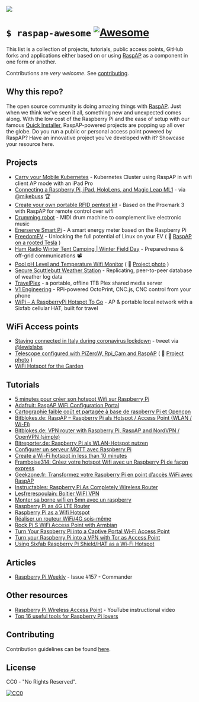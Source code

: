 ![](https://i.imgur.com/UdgDKPi.png)
# `$ raspap-awesome` [![Awesome](https://awesome.re/badge.svg)](https://github.com/thibmaek/awesome-raspberry-pi)

This list is a collection of projects, tutorials, public access points, GitHub forks and applications either based on or using [RaspAP](https://github.com/billz/raspap-webgui) as a component in one form or another. 

Contributions are *very welcome*. See [contributing](#contributing). 

## Why this repo?
The open source community is doing amazing things with [RaspAP](https://github.com/billz/raspap-webgui). Just when we think we've seen it all, something new and unexpected comes along. With the low cost of the Raspberry Pi and the ease of setup with our famous [Quick Installer](https://github.com/billz/raspap-webgui#quick-installer), RaspAP-powered projects are popping up all over the globe.  Do you run a public or personal access point powered by RaspAP? Have an innovative project you've developed with it? Showcase your resource here.

## Projects
- [Carry your Mobile Kubernetes](https://blog.kube-mesh.io/carry-your-mobile-kubernetes/) - Kubernetes Cluster using RaspAP in wifi client AP mode with an iPad Pro
- [Connecting a Raspberry Pi, iPad, HoloLens, and Magic Leap ML1](https://mikebuss.com/2020/01/27/ipad-hololens-rpi-part-1/) - via [@mikebuss](https://twitter.com/michaeltbuss) 🏆
- [Create your own portable RFID pentest kit](https://pfery.com/create-your-own-portable-rfid-pentest-kit/) - Based on the Proxmark 3 with RaspAP for remote control over wifi
- [Drumming robot](https://hackaday.io/project/171607-drumming-robot) - MIDI drum machine to complement live electronic music
- [Enerserve Smart Pi](https://www.enerserve.eu/en/service/smartpi/manual/networkconfiguration.html) - A smart energy meter based on the Raspberry Pi
- [FreedomEV](https://github.com/jnuyens/freedomev/) - Unlocking the full potential of Linux on your EV ( 📸 [RaspAP on a rooted Tesla](https://i.imgur.com/D8XlRkZ.jpg) )
- [Ham Radio Winter Tent Camping | Winter Field Day](https://youtu.be/jCfdIonDL8I?t=534) - Preparedness & off-grid communications 📽
- [Pool pH Level and Temperature Wifi Monitor](https://deanfourie.me/pool-monitor/3/) ( 📸 [Project photo](https://imgur.com/a/eGVyTUf) )
- [Secure Scuttlebutt Weather Station](https://rickcarlino.com/2019/04/06/a-weather-station-with-raspberry-pi-and-secure-scuttlebutt-html.html) - Replicating, peer-to-peer database of weather log data
- [TravelPlex](https://medium.com/@laiello/creating-a-portable-plex-server-travelplex-2fea8c0e5d84) - a portable, offline 1TB Plex shared media server
- [V1 Engineering](https://www.v1engineering.com/dip-a-toe-in-the-pool-v1pi/) - RPi-powered OctoPrint, CNC.js, CNC control from your phone
- [WiPi – A RaspberryPi Hotspot To Go](https://lucasjhall.com/2020/08/08/wipi-a-raspberrypi-hotspot-to-go/) - AP & portable local network with a 
Sixfab cellular HAT, built for travel

## WiFi Access points
- [Staying connected in Italy during coronavirus lockdown](https://twitter.com/lewixlabs/status/1238086742286180352) - tweet via [@lewixlabs](https://twitter.com/lewixlabs)
- [Telescope configured with PiZeroW, Rpi_Cam and RaspAP](https://twitter.com/polos5tdi/status/1018954493814296576) ( 📸  [Project photo](https://pbs.twimg.com/media/DiQNsPRV4AAPyV3?format=jpg&name=large) )
- [WiFi Hotspot for the Garden](https://flhoest.blogspot.com/2018/07/raspberry-pi-wifi-hotspot-for-garden.html)

## Tutorials
- [5 minutes pour créer son hotspot Wifi sur Raspberry Pi](https://bentek.fr/creer-hotspot-wifi-sur-raspberry-pi/)
- [Adafruit: RaspAP WiFi Configuration Portal](https://blog.adafruit.com/2016/06/24/raspap-wifi-configuration-portal-piday-raspberrypi-raspberry_pi/)
- [Cartographie faible coût et partagée à base de raspberry Pi et Opencpn](https://rm-asso.org/cartographie-faible-cout-et-partagee-a-base-de-raspberry-pi-et-opencpn/) 
- [Bitblokes.de: RaspAP – Raspberry Pi als Hotspot / Access Point (WLAN / Wi-Fi)](https://www.bitblokes.de/raspap-raspberry-pi-als-hotspot-access-point-wlan-wi-fi-benutzen/) 
- [Bitblokes.de: VPN router with Raspberry Pi, RaspAP and NordVPN / OpenVPN (simple)](https://www.bitblokes.de/vpn-router-mit-raspberry-pi-raspap-und-nordvpn-openvpn-einfach/) 
- [Bitreporter.de: Raspberry Pi als WLAN-Hotspot nutzen](https://bitreporter.de/raspberrypi/raspberry-pi-als-wlan-hotspot-nutzen) 
- [Configurer un serveur MQTT avec Raspberry Pi](https://emirchouchane.com/mqtt-raspberry-pi/) 
- [Create a Wi-Fi hotspot in less than 10 minutes](https://howtoraspberrypi.com/create-a-wi-fi-hotspot-in-less-than-10-minutes-with-pi-raspberry/)
- [Framboise314: Créez votre hotspot Wifi avec un Raspberry Pi de façon express](https://www.framboise314.fr/raspap-creez-votre-hotspot-wifi-avec-un-raspberry-pi-de-facon-express/) 
- [Geekzone.fr: Transformez votre Raspberry Pi en point d’accès WiFi avec RaspAP](https://www.geekzone.fr/2018/11/05/transformez-votre-raspberry-pi-en-point-dacces-wifi-avec-raspap/) 
- [Instructables: Raspberry Pi As Completely Wireless Router](https://www.instructables.com/id/Raspberry-Pi-As-Completely-Wireless-Router/)
- [Lesfrerespoulain: Boitier WIFI VPN](https://lesfrerespoulain.fr/boitier-wifi-vpn/) 
- [Monter sa borne wifi en 5mn avec un raspberry](https://tutox.fr/2019/11/19/monter-sa-borne-wifi-en-5mn-avec-un-raspberry/) 
- [Raspberry Pi as 4G LTE Router](https://newjerseystyle.github.io/en/2020/Raspberry-Pi-as-4G-LTE-Router/)
- [Raspberry Pi as a Wifi Hotspot](https://raspberry-valley.azurewebsites.net/RaspAP-Wifi-Hotspot/)
- [Réaliser un routeur WiFi/4G sois-même](https://eco-sensors.ch/router-wifi-4g-hotspot/)
- [Rock Pi S WiFi Access Point with Armbian](https://www.alexgoldcheidt.com/other-devices-rock-pi-s-wifi-access-point/)
- [Turn Your Raspberry Pi into a Captive Portal Wi‐Fi Access Point](https://www.maketecheasier.com/turn-raspberry-pi-captive-portal-wi%E2%80%90fi-access-point/)
- [Turn your Raspberry Pi into a VPN with Tor as Access Point](https://medium.com/@mshlab/raspberrypi-vpn-with-tor-as-access-point-c03f5ef19ccd)
- [Using Sixfab Raspberry Pi Shield/HAT as a Wi-Fi Hotspot](https://sixfab.com/using-sixfab-raspberry-p-shield-hat-as-a-wi-fi-hotspot-access-point/)

## Articles
- [Raspberry Pi Weekly](https://www.raspberrypi.org/weekly/commander/) - Issue #157 - Commander

## Other resources
- [Raspberry Pi Wireless Access Point](https://www.youtube.com/watch?v=RvOyafQeOoY) - YouTube instructional video
- [Top 16 useful tools for Raspberry Pi lovers](https://www.techiebouncer.com/2020/06/top-16-useful-tools-for-raspberry-pi.html)

## Contributing

Contribution guidelines can be found [here](/CONTRIBUTING.md).

## License

CC0 - "No Rights Reserved". 

[![CC0](http://mirrors.creativecommons.org/presskit/buttons/88x31/svg/cc-zero.svg)](https://creativecommons.org/publicdomain/zero/1.0/)
